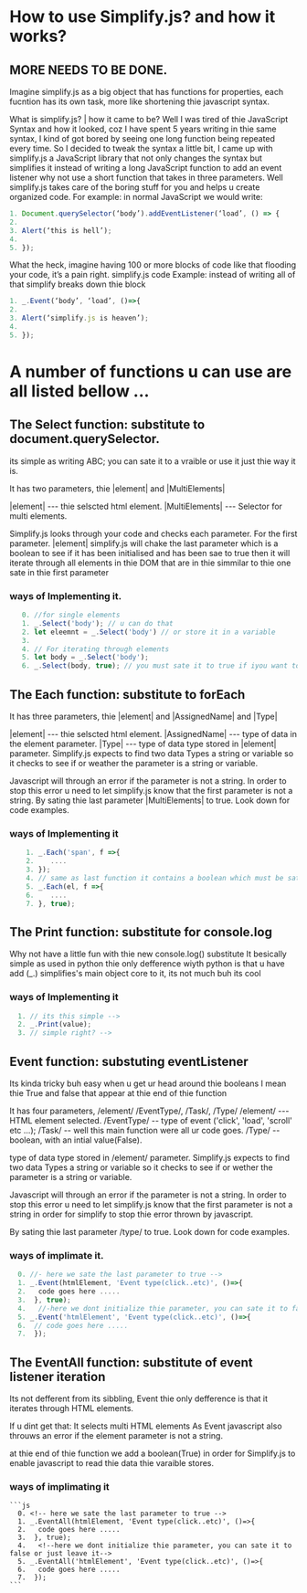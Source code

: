 <!-- 
I am Kato isa creater of simplify.js
Adress: Uganda, Kampala, Sseguku/Fort.
webste: https://katoisa256.ga.
google: katoisa256.
whatsApp: +256705207718.
I mainly use whatsApp, coz its easy for me to comunicate with people.
If you wanna become a contributer or wnna work on sme other.
Project contact methrough whatsApp ....
 -->

# How to use Simplify.js? and how it works?
## MORE NEEDS TO BE DONE.
Imagine simplify.js as a big object that has functions for properties, each fucntion has its own task,
more like shortening thie javascript syntax.

What is simplify.js? | how it came to be?
Well I was tired of thie JavaScript Syntax and how it looked, coz I have spent 5 years writing in thie same syntax, I kind of got bored by seeing one long function being repeated every time.
So I decided to tweak the syntax a little bit, I came up with simplify.js a JavaScript library that not only changes the syntax but simplifies it instead of writing a long JavaScript function to add an event listener why not use a short function that takes in three parameters.
Well simplify.js takes care of the boring stuff for you and helps u create organized code.
For example: in normal JavaScript we would write:
```js  
1. Document.querySelector(‘body’).addEventListener(‘load’, () => {
2. 
3. Alert(‘this is hell’);
4. 
5. });
```
What the heck, imagine having 100 or more blocks of code like that flooding your code, it’s a pain right.
simplify.js code Example: instead of writing all of that simplify breaks down thie block

```js
1. _.Event(‘body’, ‘load’, ()=>{
2. 
3. Alert(‘simplify.js is heaven’);
4. 
5. });
```
# A number of functions u can use are all listed bellow ...

  ## The Select function: substitute to document.querySelector. <!-- document.querySelector('body') -->
its simple as writing ABC;
you can sate it to a vraible or use it just thie way it is.

It has two parameters, thie |element| and |MultiElements|

|element| --- thie selscted html element.
|MultiElements| --- Selector for multi elements.

Simplify.js looks through your code and checks each parameter.
For the first parameter.
|element| simplify.js will chake the last parameter which is 
a boolean to see if it has been initialised and has been sae to true
then it will iterate through all elements in thie DOM that are in thie simmilar to
thie one sate in thie first parameter
     
     
   ### ways of Implementing it.
```js
   0. //for single elements
   1. _.Select('body'); // u can do that
   2. let eleemnt = _.Select('body') // or store it in a variable 
   3. 
   4. // For iterating through elements 
   5. let body = _.Select('body');
   6. _.Select(body, true); // you must sate it to true if iyou want to select mutiple elements -->
```
  ## The Each function: substitute to forEach <!-- document.querySelector('span').forEach(f =>{ ... }) -->
It has three parameters, thie |element| and |AssignedName| and |Type|

|element| --- thie selscted html element.
|AssignedName| --- type of data in the element parameter.
|Type| --- type of data type stored in |element| parameter.
Simplify.js expects to find two data Types a string or variable 
so it checks to see if or weather the parameter is a string or variable.

Javascript will through an error if the parameter is not
a string.
In order to stop this error u need to let simplify.js know
that the first parameter is not a string.
By sating thie last parameter |MultiElements| to true.
Look down for code examples.

  ### ways of Implementing it
  ```js
      1. _.Each('span', f =>{
      2.    ....
      3. });
      4. // same as last function it contains a boolean which must be sate to true if the lement is not a string-->
      5. _.Each(el, f =>{
      6.    ....
      7. }, true);
  ```
  ## The Print function: substitute for console.log
Why not have a little fun with thie new console.log() substitute
It besically simple as used in python thie only defference wiyth python 
is that u have add (_.) simplifies's main object core to it,
its not much buh its cool
  ### ways of Implementing it
  ```js
    1. // its this simple --> 
    2. _.Print(value);
    3. // simple right? -->
  ```
  ## Event function: substuting eventListener
Its kinda tricky buh easy when u get ur head around thie booleans
I mean thie True and false that appear at thie end of thie function

It has four parameters, /element/ /EventType/, /Task/, /Type/
/element/ --- HTML element selected.
/EventType/ -- type of event ('click', 'load', 'scroll' etc ...);
/Task/ -- well this main function were all ur code goes.
/Type/ -- boolean, with an intial value(False).

type of data type stored in /element/ parameter.
Simplify.js expects to find two data Types a string or variable 
so it checks to see if or wether the parameter is a string or variable.

Javascript will through an error if the parameter is not
a string.
In order to stop this error u need to let simplify.js know
that the first parameter is not a string in order for simplify
to stop thie error thrown by javascript.

By sating thie last parameter /type/ to true.
Look down for code examples.
   ### ways of implimate it.
   ```js
     0. //- here we sate the last parameter to true -->
     1. _.Event(htmlElement, 'Event type(click..etc)', ()=>{
     2.   code goes here .....
     3.  }, true); 
     4.   //-here we dont initialize thie parameter, you can sate it to false or just leave it-->
     5. _.Event('htmlElement', 'Event type(click..etc)', ()=>{
     6.  // code goes here .....
     7.  });
  ``` 
  ## The EventAll function: substitute of event listener iteration
Its not defferent from its sibbling, Event thie only defference is
that it iterates through HTML elements.

If u dint get that: It selects multi HTML elements
As Event javascript also throuws an error if the element 
parameter is not a string.

at thie end of thie function we add a boolean(True) in
order for Simplify.js to enable javascript to read thie 
data thie varaible stores.

  ### ways of implimating it
    ```js
      0. <!-- here we sate the last parameter to true -->
      1. _.EventAll(htmlElement, 'Event type(click..etc)', ()=>{
      2.   code goes here .....
      3.  }, true); 
      4.   <!--here we dont initialize thie parameter, you can sate it to false or just leave it-->
      5. _.EventAll('htmlElement', 'Event type(click..etc)', ()=>{
      6.   code goes here .....
      7.  });
    ```